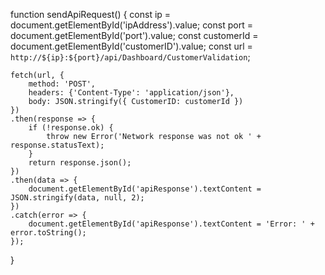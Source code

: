 function sendApiRequest() {
    const ip = document.getElementById('ipAddress').value;
    const port = document.getElementById('port').value;
    const customerId = document.getElementById('customerID').value;
    const url = `http://${ip}:${port}/api/Dashboard/CustomerValidation`;

    fetch(url, {
        method: 'POST',
        headers: {'Content-Type': 'application/json'},
        body: JSON.stringify({ CustomerID: customerId })
    })
    .then(response => {
        if (!response.ok) {
            throw new Error('Network response was not ok ' + response.statusText);
        }
        return response.json();
    })
    .then(data => {
        document.getElementById('apiResponse').textContent = JSON.stringify(data, null, 2);
    })
    .catch(error => {
        document.getElementById('apiResponse').textContent = 'Error: ' + error.toString();
    });
}
